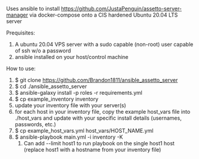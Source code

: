 Uses ansible to install https://github.com/JustaPenguin/assetto-server-manager via docker-compose onto a CIS hardened Ubuntu 20.04 LTS server

Prequisites:
1. A ubuntu 20.04 VPS server with a sudo capable (non-root) user capable of ssh w/o a password
2. ansible installed on your host/control machine

How to use:
1. $ git clone https://github.com/Brandon1811/ansible_assetto_server
2. $ cd ./ansible_assetto_server
3. $ ansible-galaxy install -p roles -r requirements.yml
4. $ cp example_inventory inventory
5. update your inventory file with your server(s) 
6. for each host in your inventory file, copy the example host_vars file into ./host_vars and update with your specific install details (usernames, passwords, etc.)
7. $ cp example_host_vars.yml host_vars/HOST_NAME.yml
8. $ ansible-playbook main.yml -i inventory -K 
   1. Can add --limit host1 to run playbook on the single host1 host (replace host1 with a hostname from your inventory file) 
